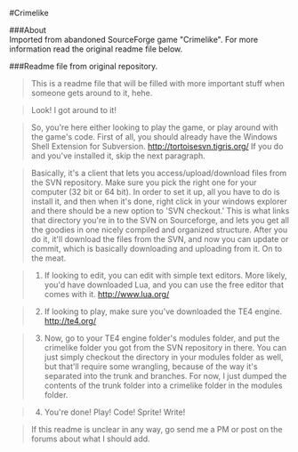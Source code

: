 #Crimelike

###About  
Imported from abandoned SourceForge game "Crimelike". For more information read the original readme file below.

###Readme file from original repository.  
>This is a readme file that will be filled with more important stuff when someone gets around to it, hehe.

>Look! I got around to it!

>So, you're here either looking to play the game, or play around with the game's code. First of all, you should already have the Windows Shell Extension for Subversion. http://tortoisesvn.tigris.org/ If you do and you've installed it, skip the next paragraph.

>Basically, it's a client that lets you access/upload/download files from the SVN repository. Make sure you pick the right one for your computer (32 bit or 64 bit). In order to set it up, all you have to do is install it, and then when it's done, right click in your windows explorer and there should be a new option to 'SVN checkout.' This is what links that directory you're in to the SVN on Sourceforge, and lets you get all the goodies in one nicely compiled and organized structure. After you do it, it'll download the files from the SVN, and now you can update or commit, which is basically downloading and uploading from it. On to the meat.

>1. If looking to edit, you can edit with simple text editors. More likely, you'd have downloaded Lua, and you can use the free editor that comes with it. http://www.lua.org/

>2. If looking to play, make sure you've downloaded the TE4 engine. http://te4.org/

>3. Now, go to your TE4 engine folder's modules folder, and put the crimelike folder you got from the SVN repository in there. You can just simply checkout the directory in your modules folder as well, but that'll require some wrangling, because of the way it's separated into the trunk and branches. For now, I just dumped the contents of the trunk folder into a crimelike folder in the modules folder. 

>4. You're done! Play! Code! Sprite! Write!

>If this readme is unclear in any way, go send me a PM or post on the forums about what I should add.


